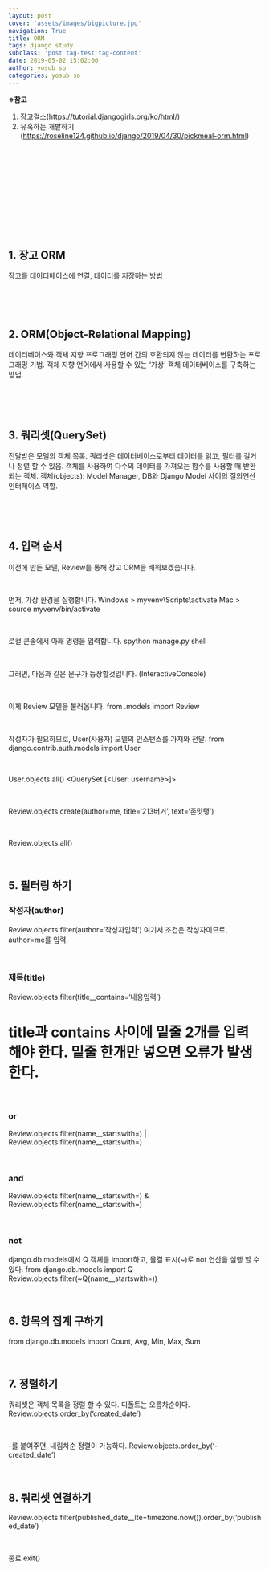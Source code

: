 ```yaml
---
layout: post
cover: 'assets/images/bigpicture.jpg'
navigation: True
title: ORM
tags: django study
subclass: 'post tag-test tag-content'
date: 2019-05-02 15:02:00
author: yosub so
categories: yosub so
---
```


**※참고**
1. 장고걸스(https://tutorial.djangogirls.org/ko/html/)
2. 유혹하는 개발하기(https://roseline124.github.io/django/2019/04/30/pickmeal-orm.html)

<br><br><br><br><br><br><br><br><br><br>

## 1. 장고 ORM
장고를 데이터베이스에 연결, 데이터를 저장하는 방법

<br><br><br>

## 2. ORM(Object-Relational Mapping)
데이터베이스와 객체 지향 프로그래밍 언어 간의 호환되지 않는 데이터를 변환하는 프로그래밍 기법.
객체 지향 언어에서 사용할 수 있는 ‘가상’ 객체 데이터베이스를 구축하는 방법.

<br><br><br>

## 3. 쿼리셋(QuerySet)
전달받은 모델의 객체 목록. 쿼리셋은 데이터베이스로부터 데이터를 읽고, 필터를 걸거나 정렬 할 수 있음.
객체를 사용하여 다수의 데이터를 가져오는 함수를 사용할 때 반환 되는 객체.
객체(objects): Model Manager, DB와 Django Model 사이의 질의연산 인터페이스 역할.

<br><br><br>

## 4. 입력 순서
이전에 만든 모델, Review를 통해 장고 ORM을 배워보겠습니다.

<br>

먼저, 가상 환경을 실행합니다.
Windows > myvenv\Scripts\activate
Mac > source myvenv/bin/activate

<br>

로컬 콘솔에서 아래 명령을 입력합니다.
spython manage.py shell

<br>

그러면, 다음과 같은 문구가 등장할것입니다.
(InteractiveConsole)
>>>

<br>

이제 Review 모델을 불러옵니다. 
from .models import Review

<br>

작성자가 필요하므로, User(사용자) 모델의 인스턴스를 가져와 전달.
from django.contrib.auth.models import User

<br>

User.objects.all()
<QuerySet [<User: username>]>

<br>

Review.objects.create(author=me, title=‘213버거’, text=‘존맛탱’)

<br>

Review.objects.all()

<br>

## 5. 필터링 하기
### 작성자(author)
Review.objects.filter(author=‘작성자입력’)
여기서 조건은 작성자이므로, author=me를 입력.

<br>

### 제목(title)
Review.objects.filter(title__contains=‘내용입력’)
# title과 contains 사이에 밑줄 2개를 입력해야 한다. 밑줄 한개만 넣으면 오류가 발생한다.

<br>

### or
Review.objects.filter(name__startswith=) | Review.objects.filter(name__startswith=)

<br>

### and
Review.objects.filter(name__startswith=)  & Review.objects.filter(name__startswith=)

<br>

### not
django.db.models에서 Q 객체를 import하고, 물결 표시(~)로 not 연산을 실행 할 수 있다.
from django.db.models import Q
Review.objects.filter(~Q(name__startswith=))

<br>

## 6. 항목의 집계 구하기
from django.db.models import Count, Avg, Min, Max, Sum

<br>

## 7. 정렬하기
쿼리셋은 객체 목록을 정렬 할 수 있다. 디폴트는 오름차순이다.
Review.objects.order_by(‘created_date’)

<br>

-를 붙여주면, 내림차순 정렬이 가능하다.
Review.objects.order_by(‘-created_date’)

<br>

## 8. 쿼리셋 연결하기
Review.objects.filter(published_date__lte=timezone.now()).order_by(‘published_date’)

<br>

종료
exit()


